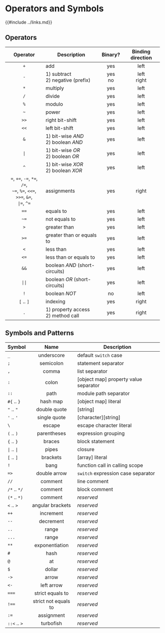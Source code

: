 Operators and Symbols
====================

{{#include ../links.md}}


Operators
---------

|                                          Operator                                           | Description                            |  Binary?   | Binding direction |
| :-----------------------------------------------------------------------------------------: | -------------------------------------- | :--------: | :---------------: |
|                                             `+`                                             | add                                    |    yes     |       left        |
|                                             `-`                                             | 1) subtract<br/>2) negative (prefix)   | yes<br/>no |  left<br/>right   |
|                                             `*`                                             | multiply                               |    yes     |       left        |
|                                             `/`                                             | divide                                 |    yes     |       left        |
|                                             `%`                                             | modulo                                 |    yes     |       left        |
|                                             `~`                                             | power                                  |    yes     |       left        |
|                                            `>>`                                             | right bit-shift                        |    yes     |       left        |
|                                            `<<`                                             | left bit-shift                         |    yes     |       left        |
|                                             `&`                                             | 1) bit-wise _AND_<br/>2) boolean _AND_ |    yes     |       left        |
|                                       <code>\|</code>                                       | 1) bit-wise _OR_<br/>2) boolean _OR_   |    yes     |       left        |
|                                             `^`                                             | 1) bit-wise _XOR_<br/>2) boolean _XOR_ |    yes     |       left        |
| `=`, `+=`, `-=`, `*=`, `/=`,<br/>`~=`, `%=`, `<<=`, `>>=`, `&=`,<br/><code>\|=</code>, `^=` | assignments                            |    yes     |       right       |
|                                            `==`                                             | equals to                              |    yes     |       left        |
|                                            `~=`                                             | not equals to                          |    yes     |       left        |
|                                             `>`                                             | greater than                           |    yes     |       left        |
|                                            `>=`                                             | greater than or equals to              |    yes     |       left        |
|                                             `<`                                             | less than                              |    yes     |       left        |
|                                            `<=`                                             | less than or equals to                 |    yes     |       left        |
|                                            `&&`                                             | boolean _AND_ (short-circuits)         |    yes     |       left        |
|                                      <code>\|\|</code>                                      | boolean _OR_ (short-circuits)          |    yes     |       left        |
|                                             `!`                                             | boolean _NOT_                          |     no     |       left        |
|                                         `[` .. `]`                                          | indexing                               |    yes     |       right       |
|                                             `.`                                             | 1) property access<br/>2) method call  |    yes     |       right       |


Symbols and Patterns
--------------------

| Symbol                             |         Name         | Description                           |
| ---------------------------------- | :------------------: | ------------------------------------- |
| `_`                                |      underscore      | default `switch` case                 |
| `;`                                |      semicolon       | statement separator                   |
| `,`                                |        comma         | list separator                        |
| `:`                                |        colon         | [object map] property value separator |
| `::`                               |         path         | module path separator                 |
| `#{` .. `}`                        |       hash map       | [object map] literal                  |
| `"` .. `"`                         |     double quote     | [string]                              |
| `'` .. `'`                         |     single quote     | [character][string]                   |
| `\`                                |        escape        | escape character literal              |
| `(` .. `)`                         |     parentheses      | expression grouping                   |
| `{` .. `}`                         |        braces        | block statement                       |
| <code>\|</code> .. <code>\|</code> |        pipes         | closure                               |
| `[` .. `]`                         |       brackets       | [array] literal                       |
| `!`                                |         bang         | function call in calling scope        |
| `=>`                               |     double arrow     | `switch` expression case separator    |
| `//`                               |       comment        | line comment                          |
| `/*` .. `*/`                       |       comment        | block comment                         |
| `(*` .. `*)`                       |       comment        | _reserved_                            |
| `<` .. `>`                         |   angular brackets   | _reserved_                            |
| `++`                               |      increment       | _reserved_                            |
| `--`                               |      decrement       | _reserved_                            |
| `..`                               |        range         | _reserved_                            |
| `...`                              |        range         | _reserved_                            |
| `**`                               |    exponentiation    | _reserved_                            |
| `#`                                |         hash         | _reserved_                            |
| `@`                                |          at          | _reserved_                            |
| `$`                                |        dollar        | _reserved_                            |
| `->`                               |        arrow         | _reserved_                            |
| `<-`                               |      left arrow      | _reserved_                            |
| `===`                              |   strict equals to   | _reserved_                            |
| `!==`                              | strict not equals to | _reserved_                            |
| `:=`                               |      assignment      | _reserved_                            |
| `::<` .. `>`                       |      turbofish       | _reserved_                            |
